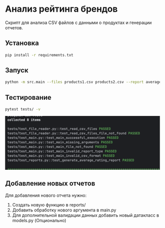 # Анализ рейтинга брендов

Скрипт для анализа CSV файлов с данными о продуктах и генерации отчетов.

## Установка

```bash
pip install -r requirements.txt
```

## Запуск

```bash
python -m src.main --files products1.csv products2.csv --report average-rating
```

## Тестирование

```bash
pytest tests/ -v
```

![img.png](img.png)


## Добавление новых отчетов

Для добавления нового отчета нужно:
1. Создать новую функцию в reports/
2. Добавить обработку нового аргумента в main.py
3. Для дополнительной валидации данных добавить новый датакласс в models.py (Опционально)
